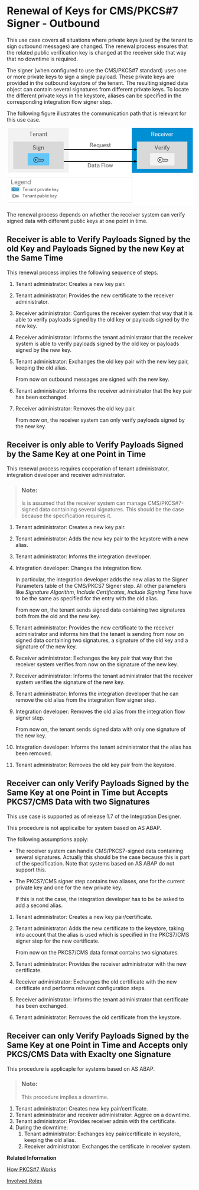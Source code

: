 <!-- loiofe4d37f7b09c45818e8e818fc3fe73a9 -->

# Renewal of Keys for CMS/PKCS\#7 Signer - Outbound

This use case covers all situations where private keys \(used by the tenant to sign outbound messages\) are changed. The renewal process ensures that the related public verification key is changed at the receiver side that way that no downtime is required.

The signer \(when configured to use the CMS/PKCS\#7 standard\) uses one or more private keys to sign a single payload. These private keys are provided in the outbound keystore of the tenant. The resulting signed data object can contain several signatures from different private keys. To locate the different private keys in the keystore, aliases can be specified in the corresponding integration flow signer step.

The following figure illustrates the communication path that is relevant for this use case.

 ![](images/SAP_HCI_Security_Renewal_-_PKCS7_Outbound_Sign_26b58d0.png) 

The renewal process depends on whether the receiver system can verify signed data with different public keys at one point in time.



## Receiver is able to Verify Payloads Signed by the old Key and Payloads Signed by the new Key at the Same Time

This renewal process implies the following sequence of steps.

1.  Tenant administrator: Creates a new key pair.
2.  Tenant administrator: Provides the new certificate to the receiver administrator.
3.  Receiver administrator: Configures the receiver system that way that it is able to verify payloads signed by the old key or payloads signed by the new key.
4.  Receiver administrator: Informs the tenant administrator that the receiver system is able to verify payloads signed by the old key or payloads signed by the new key.
5.  Tenant administrator: Exchanges the old key pair with the new key pair, keeping the old alias.

    From now on outbound messages are signed with the new key.

6.  Tenant administrator: Informs the receiver administrator that the key pair has been exchanged.
7.  Receiver administrator: Removes the old key pair.

    From now on, the receiver system can only verify payloads signed by the new key.




## Receiver is only able to Verify Payloads Signed by the Same Key at one Point in Time

This renewal process requires cooperation of tenant administrator, integration developer and receiver administrator.

> ### Note:  
> Is is assumed that the receiver system can manage CMS/PKCS\#7-signed data containing several signatures. This should be the case because the specification requires it.

1.  Tenant administrator: Creates a new key pair.
2.  Tenant administrator: Adds the new key pair to the keystore with a new alias.
3.  Tenant administrator: Informs the integration developer.
4.  Integration developer: Changes the integration flow.

    In particular, the integration developer adds the new alias to the Signer Parameters table of the CMS/PKCS7 Signer step. All other parameters like *Signature Algorithm*, *Include Certificates*, *Include Signing Time* have to be the same as specified for the entry with the old alias.

    From now on, the tenant sends signed data containing two signatures both from the old and the new key.

5.  Tenant administrator: Provides the new certificate to the receiver administrator and informs him that the tenant is sending from now on signed data containing two signatures, a signature of the old key and a signature of the new key.
6.  Receiver administrator: Exchanges the key pair that way that the receiver system verifies from now on the signature of the new key.
7.  Receiver administrator: Informs the tenant administrator that the receiver system verifies the signature of the new key.
8.  Tenant administrator: Informs the integration developer that he can remove the old alias from the integration flow signer step.
9.  Integration developer: Removes the old alias from the integration flow signer step.

    From now on, the tenant sends signed data with only one signature of the new key.

10. Integration developer: Informs the tenant administrator that the alias has been removed.
11. Tenant administrator: Removes the old key pair from the keystore.



## Receiver can only Verify Payloads Signed by the Same Key at one Point in Time but Accepts PKCS7/CMS Data with two Signatures

This use case is supported as of release 1.7 of the Integration Designer.

This procedure is not applicalbe for system based on AS ABAP.

The following assumptions apply:

-   The receiver system can handle CMS/PKCS7-signed data containing several signatures. Actually this should be the case because this is part of the specification. Note that systems based on AS ABAP do not support this.

-   The PKCS7/CMS signer step contains two aliases, one for the current private key and one for the new private key.

    If this is not the case, the integration developer has to be be asked to add a second alias.


1.  Tenant administrator: Creates a new key pair/certificate.
2.  Tenant administrator: Adds the new certificate to the keystore, taking into account that the alias is used which is specified in the PKCS7/CMS signer step for the new certificate.

    From now on the PKCS7/CMS data format contains two signatures.

3.  Tenant administrator: Provides the receiver administrator with the new certificate.
4.  Receiver administrator: Exchanges the old certificate with the new certificate and performs relevant configuration steps.
5.  Receiver administrator: Informs the tenant administrator that certificate has been exchanged.
6.  Tenant administrator: Removes the old certificate from the keystore.



## Receiver can only Verify Payloads Signed by the Same Key at one Point in Time and Accepts only PKCS/CMS Data with Exaclty one Signature

This procedure is applicaple for systems based on AS ABAP.

> ### Note:  
> This procedure implies a downtime.

1.  Tenant administrator: Creates new key pair/certificate.
2.  Tenant administrator and receiver administrator: Aggree on a downtime.
3.  Tenant administrator: Provides receiver admin with the certificate.
4.  During the downtime:
    1.  Tenant administrator: Exchanges key pair/certificate in keystore, keeping the old alias.
    2.  Receiver administrator: Exchanges the certificate in receiver system.


**Related Information**  


[How PKCS\#7 Works](how-pkcs-7-works-21325d5.md "You have the option to sign and encrypt message payloads based on PKCS#7/CMS Enveloped Data and Signed Data (PKCS stands for Public Key Cryptography Standards).")

[Involved Roles](involved-roles-3968091.md "The security artifact renewal process requires that different persons perform a sequence of steps in a coordinated way on each side of the communication. The exact sequence depends on the kind of security material which is renewed and on the use case.")

